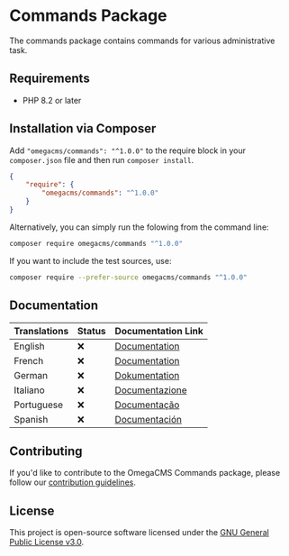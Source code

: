 # Commands Package

The commands package contains commands for various administrative task.

## Requirements

* PHP 8.2 or later

## Installation via Composer

Add `"omegacms/commands": "^1.0.0"` to the require block in your `composer.json` file and then run `composer install`.

```json
{
    "require": {
        "omegacms/commands": "^1.0.0"
    }
}
```

Alternatively, you can simply run the folowing from the command line:

```sh
composer require omegacms/commands "^1.0.0"
```

If you want to include the test sources, use:

```sh
composer require --prefer-source omegacms/commands "^1.0.0"
```

## Documentation

| Translations  | Status | Documentation Link                 |
| ------------- | ------ | -----------------------------------|
| English       | ❌     | [Documentation](docs/en/index.md)  |
| French        | ❌     | [Documentation](docs/fr/index.md)  |
| German        | ❌     | [Dokumentation](docs/de/index.md)  |
| Italiano      | ❌     | [Documentazione](docs/it/index.md) |
| Portuguese    | ❌     | [Documentação](docs/pt/index.md)   |
| Spanish       | ❌     | [Documentación](docs/es/index.md)  |


## Contributing

If you'd like to contribute to the OmegaCMS Commands package, please follow our [contribution guidelines](CONTRIBUTING.md).

## License

This project is open-source software licensed under the [GNU General Public License v3.0](LICENSE).
